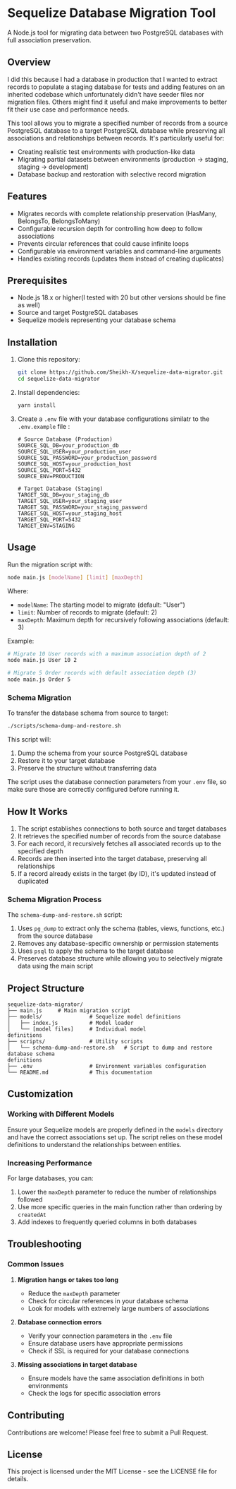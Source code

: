 # Sequelize Database Migration Tool

A Node.js tool for migrating data between two PostgreSQL databases with full association preservation.

## Overview

I did this because I had a database in production that I wanted to extract records to populate a staging database for tests and adding features on an inherited codebase which unfortunately didn't have seeder files nor migration files. Others might find it useful and make improvements to better fit their use case and performance needs.

This tool allows you to migrate a specified number of records from a source PostgreSQL database to a target PostgreSQL database while preserving all associations and relationships between records. It's particularly useful for:

- Creating realistic test environments with production-like data
- Migrating partial datasets between environments (production → staging, staging → development)
- Database backup and restoration with selective record migration

## Features

- Migrates records with complete relationship preservation (HasMany, BelongsTo, BelongsToMany)
- Configurable recursion depth for controlling how deep to follow associations
- Prevents circular references that could cause infinite loops
- Configurable via environment variables and command-line arguments
- Handles existing records (updates them instead of creating duplicates)

## Prerequisites

- Node.js 18.x or higher(I tested with 20 but other versions should be fine as well)
- Source and target PostgreSQL databases
- Sequelize models representing your database schema

## Installation

1. Clone this repository:

   ```bash
   git clone https://github.com/Sheikh-X/sequelize-data-migrator.git
   cd sequelize-data-migrator
   ```

2. Install dependencies:

   ```bash
   yarn install
   ```

3. Create a `.env` file with your database configurations similatr to the `.env.example` file :

   ```
   # Source Database (Production)
   SOURCE_SQL_DB=your_production_db
   SOURCE_SQL_USER=your_production_user
   SOURCE_SQL_PASSWORD=your_production_password
   SOURCE_SQL_HOST=your_production_host
   SOURCE_SQL_PORT=5432
   SOURCE_ENV=PRODUCTION

   # Target Database (Staging)
   TARGET_SQL_DB=your_staging_db
   TARGET_SQL_USER=your_staging_user
   TARGET_SQL_PASSWORD=your_staging_password
   TARGET_SQL_HOST=your_staging_host
   TARGET_SQL_PORT=5432
   TARGET_ENV=STAGING
   ```

## Usage

Run the migration script with:

```bash
node main.js [modelName] [limit] [maxDepth]
```

Where:

- `modelName`: The starting model to migrate (default: "User")
- `limit`: Number of records to migrate (default: 2)
- `maxDepth`: Maximum depth for recursively following associations (default: 3)

Example:

```bash
# Migrate 10 User records with a maximum association depth of 2
node main.js User 10 2

# Migrate 5 Order records with default association depth (3)
node main.js Order 5
```

### Schema Migration

To transfer the database schema from source to target:

```bash
./scripts/schema-dump-and-restore.sh
```

This script will:

1. Dump the schema from your source PostgreSQL database
2. Restore it to your target database
3. Preserve the structure without transferring data

The script uses the database connection parameters from your `.env` file, so make sure those are correctly configured before running it.

## How It Works

1. The script establishes connections to both source and target databases
2. It retrieves the specified number of records from the source database
3. For each record, it recursively fetches all associated records up to the specified depth
4. Records are then inserted into the target database, preserving all relationships
5. If a record already exists in the target (by ID), it's updated instead of duplicated

### Schema Migration Process

The `schema-dump-and-restore.sh` script:

1. Uses `pg_dump` to extract only the schema (tables, views, functions, etc.) from the source database
2. Removes any database-specific ownership or permission statements
3. Uses `psql` to apply the schema to the target database
4. Preserves database structure while allowing you to selectively migrate data using the main script

## Project Structure

```
sequelize-data-migrator/
├── main.js     # Main migration script
├── models/               # Sequelize model definitions
│   ├── index.js          # Model loader
│   └── [model files]     # Individual model
definitions
├── scripts/              # Utility scripts
│   └── schema-dump-and-restore.sh   # Script to dump and restore database schema
definitions
├── .env                  # Environment variables configuration
└── README.md             # This documentation
```

## Customization

### Working with Different Models

Ensure your Sequelize models are properly defined in the `models` directory and have the correct associations set up. The script relies on these model definitions to understand the relationships between entities.

### Increasing Performance

For large databases, you can:

1. Lower the `maxDepth` parameter to reduce the number of relationships followed
2. Use more specific queries in the main function rather than ordering by `createdAt`
3. Add indexes to frequently queried columns in both databases

## Troubleshooting

### Common Issues

1. **Migration hangs or takes too long**

   - Reduce the `maxDepth` parameter
   - Check for circular references in your database schema
   - Look for models with extremely large numbers of associations

2. **Database connection errors**

   - Verify your connection parameters in the `.env` file
   - Ensure database users have appropriate permissions
   - Check if SSL is required for your database connections

3. **Missing associations in target database**
   - Ensure models have the same association definitions in both environments
   - Check the logs for specific association errors

## Contributing

Contributions are welcome! Please feel free to submit a Pull Request.

## License

This project is licensed under the MIT License - see the LICENSE file for details.
